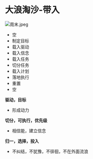 # 大浪淘沙-带入



![&#x5468;&#x672B;.jpeg](https://upload-images.jianshu.io/upload_images/10762718-f88a98cd6f8edd5b.jpeg?imageMogr2/auto-orient/strip%7CimageView2/2/w/1240)

* 空
* 制定目标
* 载入驱动
* 载入信念
* 载入任务
* 切分任务
* 载入计划
* 落地执行
* 重置
* 空

**驱动，目标**

* 形成动力

**切分，可执行，优先级**

* 相信能，建立信念

**归一，选择，投入**

* 不纠结，不犹豫，不徘徊，不在外面流浪

